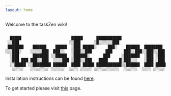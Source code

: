 ```yaml
---
layout: home
---
```


Welcome to the taskZen wiki!

```

  █████                      █████      ███████████                    
 ░░███                      ░░███      ░█░░░░░░███                     
 ███████    ██████    █████  ░███ █████░     ███░    ██████  ████████  
░░░███░    ░░░░░███  ███░░   ░███░░███      ███     ███░░███░░███░░███ 
  ░███      ███████ ░░█████  ░██████░      ███     ░███████  ░███ ░███ 
  ░███ ███ ███░░███  ░░░░███ ░███░░███   ████     █░███░░░   ░███ ░███ 
  ░░█████ ░░████████ ██████  ████ █████ ███████████░░██████  ████ █████
   ░░░░░   ░░░░░░░░ ░░░░░░  ░░░░ ░░░░░ ░░░░░░░░░░░  ░░░░░░  ░░░░ ░░░░░ 

```

Installation instructions can be found [here](https://nmstr.github.io/taskZen/installation).

To get started please visit [this](https://nmstr.github.io/taskZen/gettingStarted) page.